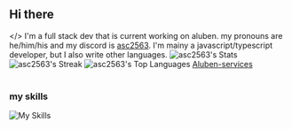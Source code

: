 ## Hi there

</> I'm a full stack dev that is current working on aluben.
my pronouns are he/him/his and
my discord is [asc2563](https://discord.com/users/1008809415375335576).
I'm mainy a javascript/typescript developer, but I also write other languages.
![asc2563's Stats](https://github-readme-stats.vercel.app/api?username=asc2563&theme=vue-dark&show_icons=true&hide_border=true&count_private=true)
![asc2563's Streak](https://github-readme-streak-stats.herokuapp.com/?user=asc2563&theme=vue-dark&hide_border=true)
![asc2563's Top Languages](https://github-readme-stats.vercel.app/api/top-langs/?username=asc2563&theme=vue-dark&show_icons=true&hide_border=true&layout=compact)
[Aluben-services](https://github.com/Aluben-service)
<br />
<br />
### my skills

![My Skills](https://skillicons.dev/icons?i=html,css,tailwind,js,ts,jquery,python,powershell,react,next,svelte,atom,docker,vite,visualstudio,debian,ubuntu,windows,webpack,astro,notion,discord,sublime,npm,pnpm,deno,devto,dotnet,vercel,netlify,flask,expressjs,nodejs,bun,neovim,mongodb,md,ai,git,github,vscode,sass,postman,replit,stackoverflow)
